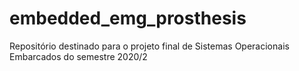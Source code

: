 # embedded_emg_prosthesis
Repositório destinado para o projeto final de Sistemas Operacionais Embarcados do semestre 2020/2
